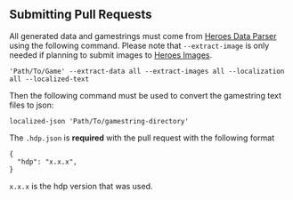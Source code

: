 ## Submitting Pull Requests
All generated data and gamestrings must come from [Heroes Data Parser](https://github.com/HeroesToolChest/HeroesDataParser) using the
following command. Please note that `--extract-image` is only needed if planning to submit images to [Heroes Images](https://github.com/HeroesToolChest/heroes-images).
```
'Path/To/Game' --extract-data all --extract-images all --localization all --localized-text
```

Then the following command must be used to convert the gamestring text files to json:
```
localized-json 'Path/To/gamestring-directory'
```

The `.hdp.json` is **required** with the pull request with the following format
```
{
  "hdp": "x.x.x",
}
```
`x.x.x` is the hdp version that was used.
